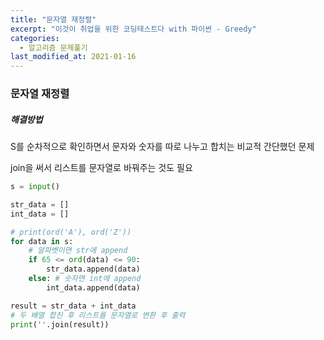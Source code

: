 ```yaml
---
title: "문자열 재정렬"
excerpt: "이것이 취업을 위한 코딩테스트다 with 파이썬 - Greedy"
categories:
  - 알고리즘 문제풀기
last_modified_at: 2021-01-16
---
```


### 문자열 재정렬



##### 해결방법 

S를 순차적으로 확인하면서 문자와 숫자를 따로 나누고 합치는 비교적 간단했던 문제

join을 써서 리스트를 문자열로 바꿔주는 것도 필요

```python
s = input()

str_data = []
int_data = []

# print(ord('A'), ord('Z'))
for data in s:
    # 알파벳이면 str에 append
    if 65 <= ord(data) <= 90:
        str_data.append(data)
    else: # 숫자면 int에 append
        int_data.append(data)

result = str_data + int_data
# 두 배열 합친 후 리스트를 문자열로 변환 후 출력
print(''.join(result))
```

